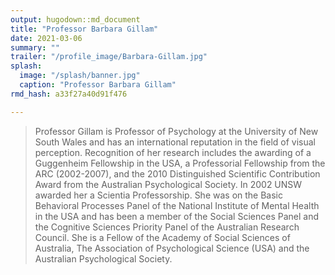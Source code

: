 ```yaml
---
output: hugodown::md_document
title: "Professor Barbara Gillam"
date: 2021-03-06
summary: ""
trailer: "/profile_image/Barbara-Gillam.jpg"
splash:
  image: "/splash/banner.jpg"
  caption: "Professor Barbara Gillam"
rmd_hash: a33f27a40d91f476

---
```


> Professor Gillam is Professor of Psychology at the University of New South Wales and has an international reputation in the field of visual perception. Recognition of her research includes the awarding of a Guggenheim Fellowship in the USA, a Professorial Fellowship from the ARC (2002-2007), and the 2010 Distinguished Scientific Contribution Award from the Australian Psychological Society. In 2002 UNSW awarded her a Scientia Professorship. She was on the Basic Behavioral Processes Panel of the National Institute of Mental Health in the USA and has been a member of the Social Sciences Panel and the Cognitive Sciences Priority Panel of the Australian Research Council. She is a Fellow of the Academy of Social Sciences of Australia, The Association of Psychological Science (USA) and the Australian Psychological Society.

